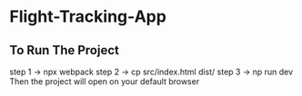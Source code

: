 # Flight-Tracking-App

## To Run The Project
step 1 -> npx webpack
step 2 -> cp src/index.html dist/
step 3 -> np run dev
<br/>
Then the project will open on your default browser